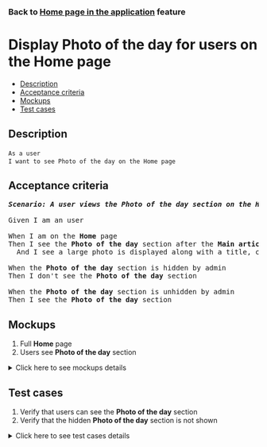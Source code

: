 ### Back to [Home page in the application](../../) feature

# Display Photo of the day for users on the Home page

- [Description](#description)
- [Acceptance criteria](#acceptance-criteria)
- [Mockups](#mockups)
- [Test cases](#test-cases)

## Description

    As a user
    I want to see Photo of the day on the Home page

## Acceptance criteria

<pre>
<b><i>Scenario: A user views the Photo of the day section on the Home page</i></b>

Given I am an user

When I am on the <b>Home</b> page
Then I see the <b>Photo of the day</b> section after the <b>Main articles</b> and <b>Breakdown</b> section
  And I see a large photo is displayed along with a title, caption, and author

When the <b>Photo of the day</b> section is hidden by admin
Then I don't see the <b>Photo of the day</b> section

When the <b>Photo of the day</b> section is unhidden by admin
Then I see the <b>Photo of the day</b> section
</pre>

## Mockups

1. Full <b>Home</b> page
2. Users see <b>Photo of the day</b> section

<details>
  <summary>Click here to see mockups details</summary>

**1. Full Home page:**

![Full Home page](/sports_hub_portal/mobile_application_features/home_page/images/home_page.png)

**2. Users see Photo of the day section**

![Users see Photo of the day section](/sports_hub_portal/mobile_application_features/home_page/images/application_photo_of_the_day_section.png)

</details>

## Test cases

1. Verify that users can see the <b>Photo of the day</b> section
2. Verify that the hidden <b>Photo of the day</b> section is not shown

<details>
  <summary>Click here to see test cases details</summary>

### **#1. Verify that users can see the Photo of the day section**

|Preconditions|Steps|Expected result
--------------|-----|----------
|- Admin configures the <b>Photo of the day</b> section</br>- Go to the <b>Home</b> page > <b>Photo of the day</b> section|1) Examine the <b>Photo of the day</b> section on the <b>Home</b> page|1) The <b>Photo of the day</b> section with the title, caption, and author are visible after the <b>Main articles</b> section|

### **#2. Verify that the hidden Photo of the day section is not shown**

|Preconditions|Steps|Expected result
--------------|-----|----------
|- Admin configures the <b>Photo of the day</b> section</br></br>- Go to the <b>Home</b> page|1) On the <b>Home</b> page, examine the <b>Photo of the day</b> section|1) The <b>Photo of the day</b> section is not present|
</details>
